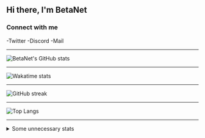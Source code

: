 <!--                                                                -->
<!--    File: README.md                                             -->
<!--                                                                -->
<!--    Created on Thu Aug 26 2021 12:11:26                         -->
<!--    by Felix Hollitzer (BetaNet)                                -->
<!--                                                                -->
<!--    Copyright (c) 2021 Felix Hollitzer. All rights reserved.    -->
<!--                                                                -->
<!--                                                                -->
## Hi there, I'm BetaNet

### Connect with me
-Twitter
-Discord
-Mail

---

![BetaNet's GitHub stats](https://github-readme-stats.vercel.app/api?username=betanet2001&show_icons=true&theme=merko&hide_border=true&count_private=true)

---

![Wakatime stats](https://github-readme-stats.vercel.app/api/wakatime?username=betanet2001&theme=merko&hide_border=true)

---

![GitHub streak](https://github-readme-streak-stats.herokuapp.com?user=betanet2001&theme=merko&hide_border=true)

---

![Top Langs](https://github-readme-stats.vercel.app/api/top-langs/?username=betanet2001&theme=merko&hide_border=true)

---

<details>
<summary>Some unnecessary stats</summary>
    <br/>
    <img src="https://raw.github.com/betanet2001/betanet2001/stable/img/metrics.plugin.achievements.svg">
    ---
    <img src="https://raw.github.com/betanet2001/betanet2001/stable/img/metrics.plugin.achievements.svg">
    ---
    <img src="https://raw.github.com/betanet2001/betanet2001/stable/img/metrics.plugin.activity.svg">
    ---
    <img src="https://raw.github.com/betanet2001/betanet2001/stable/img/metrics.plugin.habits.svg">
    ---
    <img src="https://raw.github.com/betanet2001/betanet2001/stable/img/metrics.plugin.habits.charts.svg">
    ---
    <img src="https://raw.github.com/betanet2001/betanet2001/stable/img/metrics.plugin.habits.facts.svg">
    ---
    <img src="https://raw.github.com/betanet2001/betanet2001/stable/img/metrics.plugin.isocalendar.svg">
    ---
    <img src="https://raw.github.com/betanet2001/betanet2001/stable/img/metrics.plugin.lines.svg">
    ---
    <img src="https://raw.github.com/betanet2001/betanet2001/stable/img/metrics.plugin.skyline.svg">
    ---
    <img src="https://raw.github.com/betanet2001/betanet2001/stable/img/metrics.plugin.support.svg">
    ---
    <img src="https://raw.github.com/betanet2001/betanet2001/stable/img/metrics.terminal.svg">
</details>
